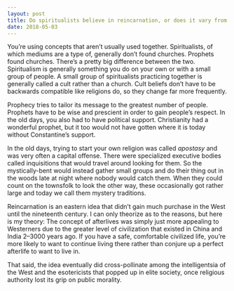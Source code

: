 ```yaml
---
layout: post
title: Do spiritualists believe in reincarnation, or does it vary from church to church depending on the teachings of the founding mediums?
date: 2018-05-03
---
```


<p>You’re using concepts that aren’t usually used together. Spiritualists, of which mediums are a type of, generally don’t found churches. Prophets found churches. There’s a pretty big difference between the two. Spiritualism is generally something you do on your own or with a small group of people. A small group of spiritualists practicing together is generally called a cult rather than a church. Cult beliefs don’t have to be backwards compatible like religions do, so they change far more frequently.</p><p>Prophecy tries to tailor its message to the greatest number of people. Prophets have to be wise and prescient in order to gain people’s respect. In the old days, you also had to have political support. Christianity had a wonderful prophet, but it too would not have gotten where it is today without Constantine’s support.</p><p>In the old days, trying to start your own religion was called <i>apostasy</i> and was very often a capital offense. There were specialized executive bodies called inquisitions that would travel around looking for them. So the mystically-bent would instead gather small groups and do their thing out in the woods late at night where nobody would catch them. When they could count on the townsfolk to look the other way, these occasionally got rather large and today we call them mystery traditions.</p><p>Reincarnation is an eastern idea that didn’t gain much purchase in the West until the nineteenth century. I can only theorize as to the reasons, but here is my theory: The concept of afterlives was simply just more appealing to Westerners due to the greater level of civilization that existed in China and India 2–3000 years ago. If you have a safe, comfortable civilized life, you’re more likely to want to continue living there rather than conjure up a perfect afterlife to want to live in.</p><p>That said, the idea eventually did cross-pollinate among the intelligentsia of the West and the esotericists that popped up in elite society, once religious authority lost its grip on public morality.</p>
